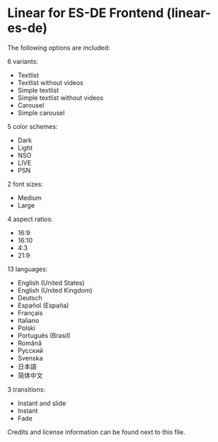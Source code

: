 # Linear for ES-DE Frontend (linear-es-de)

The following options are included:

6 variants:

- Textlist
- Textlist without videos
- Simple textlist
- Simple textlist without videos
- Carousel
- Simple carousel

5 color schemes:

- Dark
- Light
- NSO
- LIVE
- PSN

2 font sizes:

- Medium
- Large

4 aspect ratios:

- 16:9
- 16:10
- 4:3
- 21:9

13 languages:

- English (United States)
- English (United Kingdom)
- Deutsch
- Español (España)
- Français
- Italiano
- Polski
- Português (Brasil)
- Română
- Русский
- Svenska
- 日本語
- 简体中文

3 transitions:

- Instant and slide
- Instant
- Fade

Credits and license information can be found next to this file.
